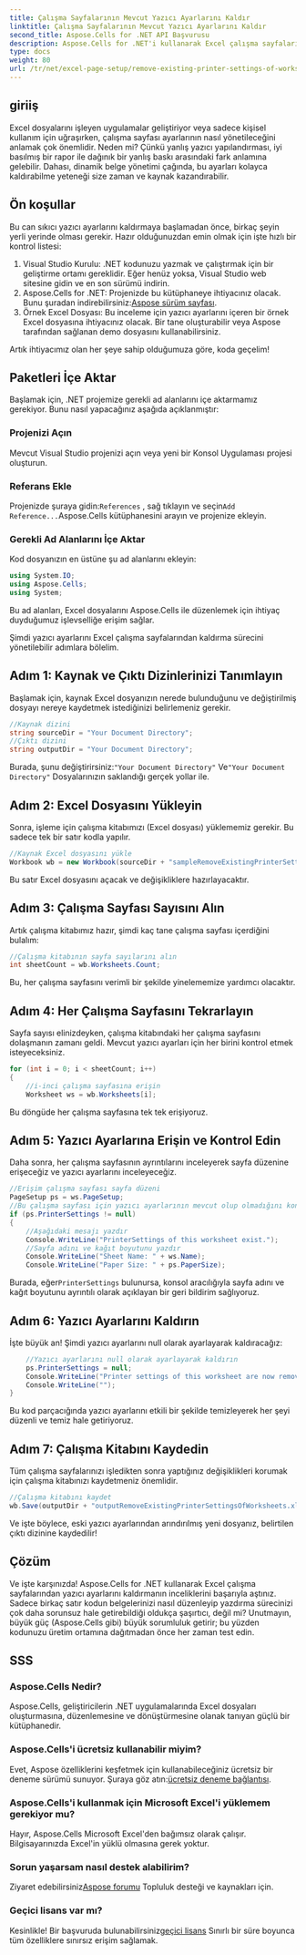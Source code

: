 ```yaml
---
title: Çalışma Sayfalarının Mevcut Yazıcı Ayarlarını Kaldır
linktitle: Çalışma Sayfalarının Mevcut Yazıcı Ayarlarını Kaldır
second_title: Aspose.Cells for .NET API Başvurusu
description: Aspose.Cells for .NET'i kullanarak Excel çalışma sayfalarından yazıcı ayarlarını adım adım kaldırma kılavuzunu keşfedin ve belgenizin baskı kalitesini zahmetsizce artırın.
type: docs
weight: 80
url: /tr/net/excel-page-setup/remove-existing-printer-settings-of-worksheets/
---
```

## giriiş

Excel dosyalarını işleyen uygulamalar geliştiriyor veya sadece kişisel kullanım için uğraşırken, çalışma sayfası ayarlarının nasıl yönetileceğini anlamak çok önemlidir. Neden mi? Çünkü yanlış yazıcı yapılandırması, iyi basılmış bir rapor ile dağınık bir yanlış baskı arasındaki fark anlamına gelebilir. Dahası, dinamik belge yönetimi çağında, bu ayarları kolayca kaldırabilme yeteneği size zaman ve kaynak kazandırabilir.

## Ön koşullar

Bu can sıkıcı yazıcı ayarlarını kaldırmaya başlamadan önce, birkaç şeyin yerli yerinde olması gerekir. Hazır olduğunuzdan emin olmak için işte hızlı bir kontrol listesi:

1. Visual Studio Kurulu: .NET kodunuzu yazmak ve çalıştırmak için bir geliştirme ortamı gereklidir. Eğer henüz yoksa, Visual Studio web sitesine gidin ve en son sürümü indirin.
2.  Aspose.Cells for .NET: Projenizde bu kütüphaneye ihtiyacınız olacak. Bunu şuradan indirebilirsiniz:[Aspose sürüm sayfası](https://releases.aspose.com/cells/net/).
3. Örnek Excel Dosyası: Bu inceleme için yazıcı ayarlarını içeren bir örnek Excel dosyasına ihtiyacınız olacak. Bir tane oluşturabilir veya Aspose tarafından sağlanan demo dosyasını kullanabilirsiniz.

Artık ihtiyacımız olan her şeye sahip olduğumuza göre, koda geçelim!

## Paketleri İçe Aktar

Başlamak için, .NET projemize gerekli ad alanlarını içe aktarmamız gerekiyor. Bunu nasıl yapacağınız aşağıda açıklanmıştır:

### Projenizi Açın

Mevcut Visual Studio projenizi açın veya yeni bir Konsol Uygulaması projesi oluşturun.

### Referans Ekle

 Projenizde şuraya gidin:`References` , sağ tıklayın ve seçin`Add Reference...`Aspose.Cells kütüphanesini arayın ve projenize ekleyin.

### Gerekli Ad Alanlarını İçe Aktar

Kod dosyanızın en üstüne şu ad alanlarını ekleyin:

```csharp
using System.IO;
using Aspose.Cells;
using System;
```

Bu ad alanları, Excel dosyalarını Aspose.Cells ile düzenlemek için ihtiyaç duyduğumuz işlevselliğe erişim sağlar.

Şimdi yazıcı ayarlarını Excel çalışma sayfalarından kaldırma sürecini yönetilebilir adımlara bölelim.

## Adım 1: Kaynak ve Çıktı Dizinlerinizi Tanımlayın

Başlamak için, kaynak Excel dosyanızın nerede bulunduğunu ve değiştirilmiş dosyayı nereye kaydetmek istediğinizi belirlemeniz gerekir.

```csharp
//Kaynak dizini
string sourceDir = "Your Document Directory";
//Çıktı dizini
string outputDir = "Your Document Directory";
```

 Burada, şunu değiştirirsiniz:`"Your Document Directory"` Ve`"Your Document Directory"` Dosyalarınızın saklandığı gerçek yollar ile.

## Adım 2: Excel Dosyasını Yükleyin

Sonra, işleme için çalışma kitabımızı (Excel dosyası) yüklememiz gerekir. Bu sadece tek bir satır kodla yapılır.

```csharp
//Kaynak Excel dosyasını yükle
Workbook wb = new Workbook(sourceDir + "sampleRemoveExistingPrinterSettingsOfWorksheets.xlsx");
```

Bu satır Excel dosyasını açacak ve değişikliklere hazırlayacaktır.

## Adım 3: Çalışma Sayfası Sayısını Alın

Artık çalışma kitabımız hazır, şimdi kaç tane çalışma sayfası içerdiğini bulalım:

```csharp
//Çalışma kitabının sayfa sayılarını alın
int sheetCount = wb.Worksheets.Count;
```

Bu, her çalışma sayfasını verimli bir şekilde yinelememize yardımcı olacaktır.

## Adım 4: Her Çalışma Sayfasını Tekrarlayın

Sayfa sayısı elinizdeyken, çalışma kitabındaki her çalışma sayfasını dolaşmanın zamanı geldi. Mevcut yazıcı ayarları için her birini kontrol etmek isteyeceksiniz.

```csharp
for (int i = 0; i < sheetCount; i++)
{
    //i-inci çalışma sayfasına erişin
    Worksheet ws = wb.Worksheets[i];
```

Bu döngüde her çalışma sayfasına tek tek erişiyoruz.

## Adım 5: Yazıcı Ayarlarına Erişin ve Kontrol Edin

Daha sonra, her çalışma sayfasının ayrıntılarını inceleyerek sayfa düzenine erişeceğiz ve yazıcı ayarlarını inceleyeceğiz.

```csharp
//Erişim çalışma sayfası sayfa düzeni
PageSetup ps = ws.PageSetup;
//Bu çalışma sayfası için yazıcı ayarlarının mevcut olup olmadığını kontrol edin
if (ps.PrinterSettings != null)
{
    //Aşağıdaki mesajı yazdır
    Console.WriteLine("PrinterSettings of this worksheet exist.");
    //Sayfa adını ve kağıt boyutunu yazdır
    Console.WriteLine("Sheet Name: " + ws.Name);
    Console.WriteLine("Paper Size: " + ps.PaperSize);
```

 Burada, eğer`PrinterSettings` bulunursa, konsol aracılığıyla sayfa adını ve kağıt boyutunu ayrıntılı olarak açıklayan bir geri bildirim sağlıyoruz.

## Adım 6: Yazıcı Ayarlarını Kaldırın

İşte büyük an! Şimdi yazıcı ayarlarını null olarak ayarlayarak kaldıracağız:

```csharp
    //Yazıcı ayarlarını null olarak ayarlayarak kaldırın
    ps.PrinterSettings = null;
    Console.WriteLine("Printer settings of this worksheet are now removed by setting it null.");
    Console.WriteLine("");
}
```

Bu kod parçacığında yazıcı ayarlarını etkili bir şekilde temizleyerek her şeyi düzenli ve temiz hale getiriyoruz.

## Adım 7: Çalışma Kitabını Kaydedin

Tüm çalışma sayfalarınızı işledikten sonra yaptığınız değişiklikleri korumak için çalışma kitabınızı kaydetmeniz önemlidir.

```csharp
//Çalışma kitabını kaydet
wb.Save(outputDir + "outputRemoveExistingPrinterSettingsOfWorksheets.xlsx");
```

Ve işte böylece, eski yazıcı ayarlarından arındırılmış yeni dosyanız, belirtilen çıktı dizinine kaydedilir!

## Çözüm

Ve işte karşınızda! Aspose.Cells for .NET kullanarak Excel çalışma sayfalarından yazıcı ayarlarını kaldırmanın inceliklerini başarıyla aştınız. Sadece birkaç satır kodun belgelerinizi nasıl düzenleyip yazdırma sürecinizi çok daha sorunsuz hale getirebildiği oldukça şaşırtıcı, değil mi? Unutmayın, büyük güç (Aspose.Cells gibi) büyük sorumluluk getirir; bu yüzden kodunuzu üretim ortamına dağıtmadan önce her zaman test edin.

## SSS

### Aspose.Cells Nedir?  
Aspose.Cells, geliştiricilerin .NET uygulamalarında Excel dosyaları oluşturmasına, düzenlemesine ve dönüştürmesine olanak tanıyan güçlü bir kütüphanedir.

### Aspose.Cells'i ücretsiz kullanabilir miyim?  
Evet, Aspose özelliklerini keşfetmek için kullanabileceğiniz ücretsiz bir deneme sürümü sunuyor. Şuraya göz atın:[ücretsiz deneme bağlantısı](https://releases.aspose.com/).

### Aspose.Cells'i kullanmak için Microsoft Excel'i yüklemem gerekiyor mu?  
Hayır, Aspose.Cells Microsoft Excel'den bağımsız olarak çalışır. Bilgisayarınızda Excel'in yüklü olmasına gerek yoktur.

### Sorun yaşarsam nasıl destek alabilirim?  
 Ziyaret edebilirsiniz[Aspose forumu](https://forum.aspose.com/c/cells/9) Topluluk desteği ve kaynakları için.

### Geçici lisans var mı?  
 Kesinlikle! Bir başvuruda bulunabilirsiniz[geçici lisans](https://purchase.aspose.com/temporary-license/) Sınırlı bir süre boyunca tüm özelliklere sınırsız erişim sağlamak.